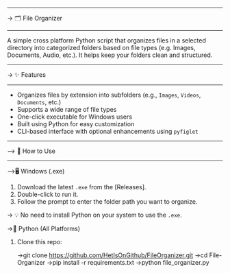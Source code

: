 ___________________________
-> 🗂️ File Organizer
___________________________

A simple cross platform Python script that organizes files in a selected directory into categorized folders based on file types (e.g. Images, Documents, Audio, etc.). It helps keep your folders clean and structured.


___________________________
-> ✨ Features
___________________________

- Organizes files by extension into subfolders (e.g., `Images`, `Videos`, `Documents`, etc.)
- Supports a wide range of file types
- One-click executable for Windows users
- Built using Python for easy customization
- CLI-based interface with optional enhancements using `pyfiglet`


___________________________
--> 📁 How to Use         
___________________________

-->🖥️ Windows (.exe)

1. Download the latest `.exe` from the [Releases].
2. Double-click to run it.
3. Follow the prompt to enter the folder path you want to organize.

-> 💡 No need to install Python on your system to use the `.exe`.



->🐍 Python (All Platforms)
1. Clone this repo:
   
   ->git clone https://github.com/HetIsOnGithub/FileOrganizer.git
   ->cd File-Organizer
   ->pip install -r requirements.txt
   ->python file_organizer.py

